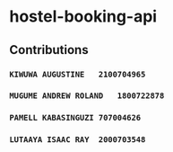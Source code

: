 # hostel-booking-api


## Contributions

### `KIWUWA AUGUSTINE	2100704965`

### `MUGUME ANDREW ROLAND	1800722878`

### `PAMELL KABASINGUZI	707004626`

### `LUTAAYA ISAAC RAY	2000703548`
